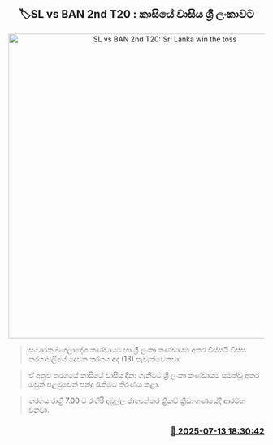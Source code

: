 <p align='center'><b><h2 align='center' title='SL vs BAN 2nd T20: Sri Lanka win the toss'>🏷SL vs BAN 2nd T20 : කාසියේ වාසිය ශ්‍රී ලංකාවට</h2></b></p>
<p align='center'><img src='https://helakuru.sgp1.cdn.digitaloceanspaces.com/esana/images/lib/sl-vs-ban-2nd-t20.jpg' width='600' alt='SL vs BAN 2nd T20: Sri Lanka win the toss'></p>

> සංචාරක බංග්ලාදේශ කණ්ඩායම හා ශ්‍රී ලංකා කණ්ඩායම අතර විස්සයි විස්ස තරගාවලියේ දෙවන තරගය අද (13) පැවැත්වෙනවා.

> ඒ අනුව තරගයේ කාසියේ වාසිය දිනා ගැනීමට ශ්‍රී ලංකා කණ්ඩායම සමත්වූ අතර ඔවුන් පළමුවෙන් පන්දු රැකීමට තීරණය කළා.

> තරගය රාත්‍රී 7.00 ට රංගිරි දඹුල්ල ජාත්‍යන්තර ක්‍රිකට් ක්‍රීඩාංගණයේදී ආරම්භ වනවා.



<h3 align='right'><a href='https://www.helakuru.lk/esana/p/111817/'>📅 2025-07-13 18:30:42</a></h3>
